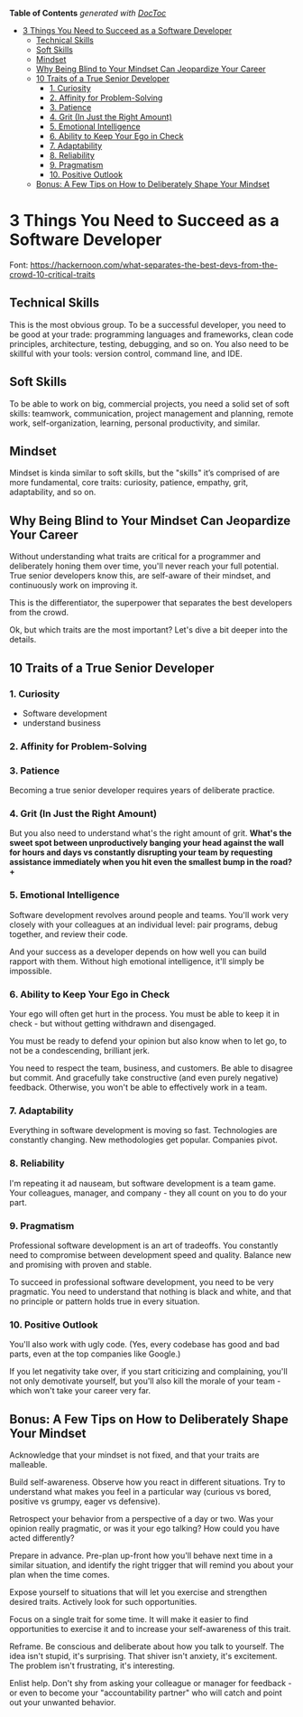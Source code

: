 <!-- START doctoc generated TOC please keep comment here to allow auto update -->
<!-- DON'T EDIT THIS SECTION, INSTEAD RE-RUN doctoc TO UPDATE -->
**Table of Contents**  *generated with [DocToc](https://github.com/thlorenz/doctoc)*

- [3 Things You Need to Succeed as a Software Developer](#3-things-you-need-to-succeed-as-a-software-developer)
  - [Technical Skills](#technical-skills)
  - [Soft Skills](#soft-skills)
  - [Mindset](#mindset)
  - [Why Being Blind to Your Mindset Can Jeopardize Your Career](#why-being-blind-to-your-mindset-can-jeopardize-your-career)
  - [10 Traits of a True Senior Developer](#10-traits-of-a-true-senior-developer)
    - [1. Curiosity](#1-curiosity)
    - [2. Affinity for Problem-Solving](#2-affinity-for-problem-solving)
    - [3. Patience](#3-patience)
    - [4. Grit (In Just the Right Amount)](#4-grit-in-just-the-right-amount)
    - [5. Emotional Intelligence](#5-emotional-intelligence)
    - [6. Ability to Keep Your Ego in Check](#6-ability-to-keep-your-ego-in-check)
    - [7. Adaptability](#7-adaptability)
    - [8. Reliability](#8-reliability)
    - [9. Pragmatism](#9-pragmatism)
    - [10. Positive Outlook](#10-positive-outlook)
  - [Bonus: A Few Tips on How to Deliberately Shape Your Mindset](#bonus-a-few-tips-on-how-to-deliberately-shape-your-mindset)

<!-- END doctoc generated TOC please keep comment here to allow auto update -->

# 3 Things You Need to Succeed as a Software Developer

Font: <https://hackernoon.com/what-separates-the-best-devs-from-the-crowd-10-critical-traits>

## Technical Skills

This is the most obvious group. To be a successful developer, you need to be good at your trade: programming languages and frameworks, clean code principles, architecture, testing, debugging, and so on. You also need to be skillful with your tools: version control, command line, and IDE.

## Soft Skills

To be able to work on big, commercial projects, you need a solid set of soft skills: teamwork, communication, project management and planning, remote work, self-organization, learning, personal productivity, and similar.

## Mindset

Mindset is kinda similar to soft skills, but the "skills" it’s comprised of are more fundamental, core traits: curiosity, patience, empathy, grit, adaptability, and so on.

## Why Being Blind to Your Mindset Can Jeopardize Your Career

Without understanding what traits are critical for a programmer and deliberately honing them over time, you'll never reach your full potential. True senior developers know this, are self-aware of their mindset, and continuously work on improving it.

This is the differentiator, the superpower that separates the best developers from the crowd.

Ok, but which traits are the most important? Let's dive a bit deeper into the details.

## 10 Traits of a True Senior Developer

### 1. Curiosity

- Software development
- understand business

### 2. Affinity for Problem-Solving

### 3. Patience

Becoming a true senior developer requires years of deliberate practice.

### 4. Grit (In Just the Right Amount)

But you also need to understand what's the right amount of grit. **What's the sweet spot between unproductively banging your head against the wall for hours and days vs constantly disrupting your team by requesting assistance immediately when you hit even the smallest bump in the road?+**

### 5. Emotional Intelligence

Software development revolves around people and teams. You'll work very closely with your colleagues at an individual level: pair programs, debug together, and review their code.

And your success as a developer depends on how well you can build rapport with them. Without high emotional intelligence, it'll simply be impossible.

### 6. Ability to Keep Your Ego in Check

Your ego will often get hurt in the process. You must be able to keep it in check - but without getting withdrawn and disengaged.

You must be ready to defend your opinion but also know when to let go, to not be a condescending, brilliant jerk.

You need to respect the team, business, and customers. Be able to disagree but commit. And gracefully take constructive (and even purely negative) feedback. Otherwise, you won't be able to effectively work in a team.

### 7. Adaptability

Everything in software development is moving so fast. Technologies are constantly changing. New methodologies get popular. Companies pivot.

### 8. Reliability

I'm repeating it ad nauseam, but software development is a team game. Your colleagues, manager, and company - they all count on you to do your part.

### 9. Pragmatism

Professional software development is an art of tradeoffs. You constantly need to compromise between development speed and quality. Balance new and promising with proven and stable.

To succeed in professional software development, you need to be very pragmatic. You need to understand that nothing is black and white, and that no principle or pattern holds true in every situation.

### 10. Positive Outlook

You'll also work with ugly code. (Yes, every codebase has good and bad parts, even at the top companies like Google.)

If you let negativity take over, if you start criticizing and complaining, you'll not only demotivate yourself, but you'll also kill the morale of your team - which won't take your career very far.

## Bonus: A Few Tips on How to Deliberately Shape Your Mindset

Acknowledge that your mindset is not fixed, and that your traits are malleable.

Build self-awareness. Observe how you react in different situations. Try to understand what makes you feel in a particular way (curious vs bored, positive vs grumpy, eager vs defensive).

Retrospect your behavior from a perspective of a day or two. Was your opinion really pragmatic, or was it your ego talking? How could you have acted differently?

Prepare in advance. Pre-plan up-front how you'll behave next time in a similar situation, and identify the right trigger that will remind you about your plan when the time comes.

Expose yourself to situations that will let you exercise and strengthen desired traits. Actively look for such opportunities.

Focus on a single trait for some time. It will make it easier to find opportunities to exercise it and to increase your self-awareness of this trait.

Reframe. Be conscious and deliberate about how you talk to yourself. The idea isn't stupid, it's surprising. That shiver isn't anxiety, it's excitement. The problem isn't frustrating, it's interesting.

Enlist help. Don't shy from asking your colleague or manager for feedback - or even to become your "accountability partner" who will catch and point out your unwanted behavior.
